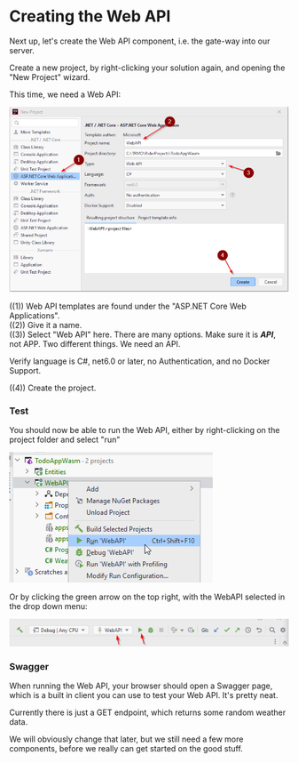 # Creating the Web API

Next up, let's create the Web API component, i.e. the gate-way into our server.

Create a new project, by right-clicking your solution again, and opening the "New Project" wizard.

This time, we need a Web API:

![](Resources/NewWebAPI.png)

((1)) Web API templates are found under the "ASP.NET Core Web Applications".\
((2)) Give it a name.\
((3)) Select "Web API" here. There are many options. Make sure it is _**API**_, not APP. Two different things. We need an API.

Verify language is C#, net6.0 or later, no Authentication, and no Docker Support.

((4)) Create the project.

### Test

You should now be able to run the Web API, either by right-clicking on the project folder and select "run" 

![img.png](Resources/RunWebAPI.png)

Or by clicking the green arrow on the top right, with the WebAPI selected in the drop down menu:

![img.png](Resources/RunWebAPI2.png)

### Swagger

When running the Web API, your browser should open a Swagger page, which is a built in client you can use to test your Web API. It's pretty neat.

Currently there is just a GET endpoint, which returns some random weather data.

We will obviously change that later, but we still need a few more components, before we really can get started on the good stuff.